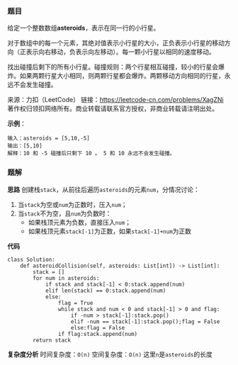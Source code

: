### 题目
给定一个整数数组**asteroids**，表示在同一行的小行星。

对于数组中的每一个元素，其绝对值表示小行星的大小，正负表示小行星的移动方向（正表示向右移动，负表示向左移动）。每一颗小行星以相同的速度移动。

找出碰撞后剩下的所有小行星。碰撞规则：两个行星相互碰撞，较小的行星会爆炸。如果两颗行星大小相同，则两颗行星都会爆炸。两颗移动方向相同的行星，永远不会发生碰撞。

来源：力扣（LeetCode）
链接：https://leetcode-cn.com/problems/XagZNi
著作权归领扣网络所有。商业转载请联系官方授权，非商业转载请注明出处。

**示例**：
```
输入：asteroids = [5,10,-5]
输出：[5,10]
解释：10 和 -5 碰撞后只剩下 10 。 5 和 10 永远不会发生碰撞。
```
### 题解
**思路**
创建栈`stack`，从前往后遍历`asteroids`的元素`num`，分情况讨论：
1. 当`stack`为空或`num`为正数时，压入`num`；
2. 当`stack`不为空，且`num`为负数时：
	- 如果栈顶元素为负数，直接压入`num`；
	- 如果栈顶元素`stack[-1]`为正数，如果`stack[-1]+num`为正数

**代码**
```
class Solution:
    def asteroidCollision(self, asteroids: List[int]) -> List[int]:
        stack = []
        for num in asteroids:
            if stack and stack[-1] < 0:stack.append(num)
            elif len(stack) == 0:stack.append(num)
            else:
                flag = True
                while stack and num < 0 and stack[-1] > 0 and flag:
                    if -num > stack[-1]:stack.pop()
                    elif -num == stack[-1]:stack.pop();flag = False
                    else:flag = False
                if flag:stack.append(num)
        return stack
```
**复杂度分析**
时间复杂度：`O(n)`
空间复杂度：`O(n)`
这里`n`是`asteroids`的长度
